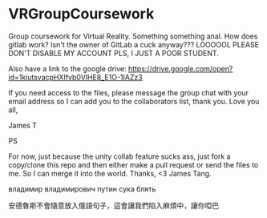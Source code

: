 # VRGroupCoursework
Group coursework for Virtual Reality.
Something something anal. How does gitlab work? Isn't the owner of GitLab a cuck anyway??? LOOOOOL PLEASE DON'T DISABLE MY ACCOUNT PLS, I JUST A POOR STUDENT.

Also have a link to the google drive: https://drive.google.com/open?id=1kiutsvacpHXIfvb0VlHE8_E1O-1IAZz3

If you need access to the files, please message the group chat with your email address so I can add you to the collaborators list, thank you. Love you all,

James T

PS

For now, just because the unity collab feature sucks ass, just fork a copy/clone this repo and then either make a pull request or send the files to me. So I can merge it into the world. Thanks, <3 James Tang.

владимир владимирович путин сука блять

安德魯斯不會隨意放入俄語句子，這會讓我們陷入麻煩中，讓你啞巴
